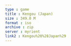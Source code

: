 ```yaml
---
type : game
title : Kengou (Japan)
size : 349.0 M
format : iso
archive : zip
server : myrient
link2 : Kengou%20%28Japan%29
---
```

